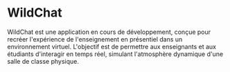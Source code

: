 # WildChat
WildChat est une application en cours de développement, conçue pour recréer l'expérience de l'enseignement en présentiel dans un environnement virtuel. L'objectif est de permettre aux enseignants et aux étudiants d'interagir en temps réel, simulant l'atmosphère dynamique d'une salle de classe physique.
